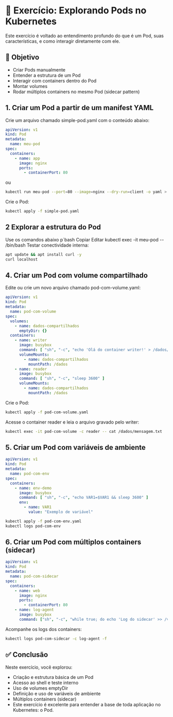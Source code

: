 # 🧪 Exercício: Explorando Pods no Kubernetes
Este exercício é voltado ao entendimento profundo do que é um Pod, suas características, e como interagir diretamente com ele.

## 🎯 Objetivo
- Criar Pods manualmente
- Entender a estrutura de um Pod
- Interagir com containers dentro do Pod
- Montar volumes
- Rodar múltiplos containers no mesmo Pod (sidecar pattern)

## 1️. Criar um Pod a partir de um manifest YAML
Crie um arquivo chamado simple-pod.yaml com o conteúdo abaixo:

```yaml
apiVersion: v1
kind: Pod
metadata:
  name: meu-pod
spec:
  containers:
    - name: app
      image: nginx
      ports:
        - containerPort: 80
```
ou
```bash
kubectl run meu-pod --port=80 --image=nginx --dry-run=client -o yaml > simple-pod.yaml
```
Crie o Pod:

```bash
kubectl apply -f simple-pod.yaml
```


## 2️ Explorar a estrutura do Pod
Use os comandos abaixo p`bash
Copiar
Editar
kubectl exec -it meu-pod -- /bin/bash
Testar conectividade interna:

```bash
apt update && apt install curl -y
curl localhost
```

## 4️. Criar um Pod com volume compartilhado
Edite ou crie um novo arquivo chamado pod-com-volume.yaml:

```yaml
apiVersion: v1
kind: Pod
metadata:
  name: pod-com-volume
spec:
  volumes:
    - name: dados-compartilhados
      emptyDir: {}
  containers:
    - name: writer
      image: busybox
      command: [ "sh", "-c", "echo 'Olá do container writer!' > /dados/mensagem.txt && sleep 3600" ]
      volumeMounts:
        - name: dados-compartilhados
          mountPath: /dados
    - name: reader
      image: busybox
      command: [ "sh", "-c", "sleep 3600" ]
      volumeMounts:
        - name: dados-compartilhados
          mountPath: /dados
```

Crie o Pod:
```bash
kubectl apply -f pod-com-volume.yaml
```

Acesse o container reader e leia o arquivo gravado pelo writer:
```bash
kubectl exec -it pod-com-volume -c reader -- cat /dados/mensagem.txt
```
## 5️. Criar um Pod com variáveis de ambiente
```yaml
apiVersion: v1
kind: Pod
metadata:
  name: pod-com-env
spec:
  containers:
    - name: env-demo
      image: busybox
      command: [ "sh", "-c", "echo VAR1=$VAR1 && sleep 3600" ]
      env:
        - name: VAR1
          value: "Exemplo de variável"
```

```bash
kubectl apply -f pod-com-env.yaml
kubectl logs pod-com-env
```

## 6️. Criar um Pod com múltiplos containers (sidecar)
```yaml
apiVersion: v1
kind: Pod
metadata:
  name: pod-com-sidecar
spec:
  containers:
    - name: web
      image: nginx
      ports:
        - containerPort: 80
    - name: log-agent
      image: busybox
      command: ["sh", "-c", "while true; do echo 'Log do sidecar' >> /var/log/web.log; sleep 5; done"]
```

Acompanhe os logs dos containers:

```bash
kubectl logs pod-com-sidecar -c log-agent -f
```

## ✅ Conclusão
Neste exercício, você explorou:

- Criação e estrutura básica de um Pod
- Acesso ao shell e teste interno
- Uso de volumes emptyDir
- Definição e uso de variáveis de ambiente
- Múltiplos containers (sidecar)
- Este exercício é excelente para entender a base de toda aplicação no Kubernetes: o Pod.
